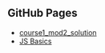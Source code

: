 ## GitHub Pages

- [course1_mod2_solution](https://artugit.github.io/Front-End-Practices/course1_mod2_solution/)
- [JS Basics](https://artugit.github.io/Front-End-Practices/js_basics/)